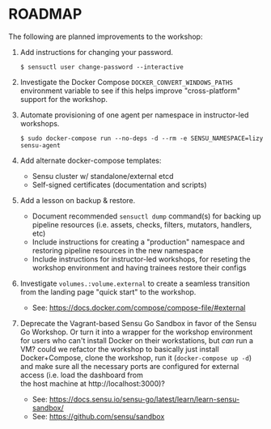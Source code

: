 # ROADMAP 

The following are planned improvements to the workshop: 

1. Add instructions for changing your password. 

   ```
   $ sensuctl user change-password --interactive
   ```

1. Investigate the Docker Compose `DOCKER_CONVERT_WINDOWS_PATHS` environment
   variable to see if this helps improve "cross-platform" support for the 
   workshop. 

1. Automate provisioning of one agent per namespace in instructor-led 
   workshops.

   ```
   $ sudo docker-compose run --no-deps -d --rm -e SENSU_NAMESPACE=lizy sensu-agent
   ```

1. Add alternate docker-compose templates: 

   - Sensu cluster w/ standalone/external etcd
   - Self-signed certificates (documentation and scripts)

1. Add a lesson on backup & restore. 

   - Document recommended `sensuctl dump` command(s) for backing up pipeline
     resources (i.e. assets, checks, filters, mutators, handlers, etc)
   - Include instructions for creating a "production" namespace and restoring 
     pipeline resources in the new namespace
   - Include instructions for instructor-led workshops, for reseting the 
     workshop environment and having trainees restore their configs

1. Investigate `volumes.:volume.external` to create a seamless transition
   from the landing page "quick start" to the workshop. 

   - See: https://docs.docker.com/compose/compose-file/#external 
   
1. Deprecate the Vagrant-based Sensu Go Sandbox in favor of the Sensu Go 
   Workshop. Or turn it into a wrapper for the workshop environment for users
   who can't install Docker on their workstations, but _can_ run a VM? could we
   refactor the workshop to basically just install Docker+Compose, clone the 
   workshop, run it (`docker-compose up -d`) and make sure all the necessary 
   ports are configured for external access (i.e. load the dashboard from  
   the host machine at http://localhost:3000)?  
   
   - See: https://docs.sensu.io/sensu-go/latest/learn/learn-sensu-sandbox/ 
   - See: https://github.com/sensu/sandbox 